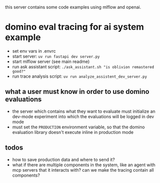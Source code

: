 this server contains some code examples using mlflow and openai.

# domino eval tracing for ai system example

- set env vars in .envrc
- start server: `uv run fastapi dev server.py`
- start mlflow server (see main readme)
- run ask assistant script: `./ask_assistant.sh "is oblivion remastered good?"`
- run trace analysis script: `uv run analyze_assistent_dev_server.py`

## what a user must know in order to use domino evaluations
- the server which contains what they want to evaluate must initialize an dev-mode experiment into which the evaluations
will be logged in dev mode
- must set the `PRODUCTION` environment variable, so that the domino evaluation library doesn't execute inline in production mode

## todos
- how to save production data and where to send it?
- what if there are multiple components in the system, like an agent with
mcp servers that it interacts with? can we make the tracing contain all components?
